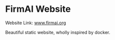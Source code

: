 # FirmAI Website

Website Link: www.firmai.org

Beautiful static website, wholly inspired by docker.

